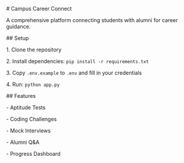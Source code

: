 \# Campus Career Connect



A comprehensive platform connecting students with alumni for career guidance.



\## Setup



1\. Clone the repository

2\. Install dependencies: `pip install -r requirements.txt`

3\. Copy `.env.example` to `.env` and fill in your credentials

4\. Run: `python app.py`



\## Features

\- Aptitude Tests

\- Coding Challenges  

\- Mock Interviews

\- Alumni Q\&A

\- Progress Dashboard

